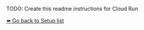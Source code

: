 TODO: Create this readme instructions for Cloud Run



[:arrow_left: Go back to Setup list](/README.md#setup)